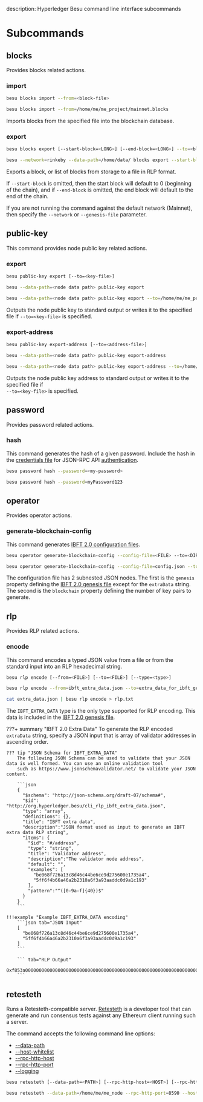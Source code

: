 description: Hyperledger Besu command line interface subcommands
<!--- END of page meta data -->

# Subcommands

## blocks

Provides blocks related actions.

### import

```bash tab="Syntax"
besu blocks import --from=<block-file>
```

```bash tab="Example"
besu blocks import --from=/home/me/me_project/mainnet.blocks
```

Imports blocks from the specified file into the blockchain database.

### export

```bash tab="Syntax"
besu blocks export [--start-block=<LONG>] [--end-block=<LONG>] --to=<block-file>
```

```bash tab="Example"
besu --network=rinkeby --data-path=/home/data/ blocks export --start-block=100 --end-block=300 --to=/home/exportblock.bin
```

Exports a block, or list of blocks from storage to a file in RLP format. 

If `--start-block` is omitted, then the start block will default to 0 (beginning of the chain), and if `--end-block` is omitted, the end block will default to the end of the chain.

If you are not running the command against the default network (Mainnet), then specify the `--network` or `--genesis-file` parameter.

## public-key

This command provides node public key related actions.

### export

```bash tab="Syntax"
besu public-key export [--to=<key-file>]
```

```bash tab="Example (to standard output)"
besu --data-path=<node data path> public-key export
```

```bash tab="Example (to file)"
besu --data-path=<node data path> public-key export --to=/home/me/me_project/not_precious_pub_key
```

Outputs the node public key to standard output or writes it to the specified file if 
`--to=<key-file>` is specified. 

### export-address

```bash tab="Syntax"
besu public-key export-address [--to=<address-file>]
```

```bash tab="Example (to standard output)"
besu --data-path=<node data path> public-key export-address
```

```bash tab="Example (to file)"
besu --data-path=<node data path> public-key export-address --to=/home/me/me_project/me_node_address
```

Outputs the node public key address to standard output or writes it to the specified file if  
`--to=<key-file>` is specified. 

## password

Provides password related actions.

### hash

This command generates the hash of a given password. Include the hash in the [credentials file](../../HowTo/Interact/APIs/Authentication.md#credentials-file)
 for JSON-RPC API [authentication](../../HowTo/Interact/APIs/Authentication.md). 

```bash tab="Syntax"
besu password hash --password=<my-password>
```

```bash tab="Example"
besu password hash --password=myPassword123
```

## operator

Provides operator actions.

### generate-blockchain-config

This command generates [IBFT 2.0 configuration files](../../Tutorials/Private-Network/Create-IBFT-Network.md). 

```bash tab="Syntax"
besu operator generate-blockchain-config --config-file=<FILE> --to=<DIRECTORY> [--genesis-file-name=<FILE>] [--private-key-file-name=<FILE>] [--public-key-file-name=<FILE>]
```

```bash tab="Example"
besu operator generate-blockchain-config --config-file=config.json --to=myNetworkFiles
```

The configuration file has 2 subnested JSON nodes. The first is the `genesis` property defining 
the [IBFT 2.0 genesis file](../../HowTo/Configure/Consensus-Protocols/IBFT.md#genesis-file) except for the `extraData` string. The 
second is the `blockchain` property defining the number of key pairs to generate.  

## rlp

Provides RLP related actions.

### encode

This command encodes a typed JSON value from a file or from the standard input into an RLP hexadecimal string.

```bash tab="Syntax"
besu rlp encode [--from=<FILE>] [--to=<FILE>] [--type=<type>]
```

```bash tab="File Example"
besu rlp encode --from=ibft_extra_data.json --to=extra_data_for_ibft_genesis.txt --type=IBFT_EXTRA_DATA
```

```bash tab="Standart Input/Output Example"
cat extra_data.json | besu rlp encode > rlp.txt
```

The `IBFT_EXTRA_DATA` type is the only type supported for RLP encoding.
This data is included in the [IBFT 2.0 genesis file](../../HowTo/Configure/Consensus-Protocols/IBFT.md#genesis-file).

???+ summary "IBFT 2.0 Extra Data"
    To generate the RLP encoded `extraData` string, specify a JSON input that is array of validator addresses 
    in ascending order.

    ??? tip "JSON Schema for IBFT_EXTRA_DATA"
        The following JSON Schema can be used to validate that your JSON data is well formed. You can use an online validation tool
        such as https://www.jsonschemavalidator.net/ to validate your JSON content.
        
        ```json
        {
          "$schema": "http://json-schema.org/draft-07/schema#",
          "$id": "http://org.hyperledger.besu/cli_rlp_ibft_extra_data.json",
          "type": "array",
          "definitions": {},
          "title": "IBFT extra data",
          "description":"JSON format used as input to generate an IBFT extra data RLP string",
          "items": {
            "$id": "#/address",
            "type": "string",
            "title": "Validator address",
            "description":"The validator node address",
            "default": "",
            "examples": [
              "be068f726a13c8d46c44be6ce9d275600e1735a4",
              "5ff6f4b66a46a2b2310a6f3a93aaddc0d9a1c193"
            ],
            "pattern":"^([0-9a-f]{40})$"
          }
        }
        ``` 
        
    !!!example "Example IBFT_EXTRA_DATA encoding"
        ```json tab="JSON Input"
        [
          "be068f726a13c8d46c44be6ce9d275600e1735a4",
          "5ff6f4b66a46a2b2310a6f3a93aaddc0d9a1c193"
        ]
        ```
        
        ``` tab="RLP Output"
        0xf853a00000000000000000000000000000000000000000000000000000000000000000ea94be068f726a13c8d46c44be6ce9d275600e1735a4945ff6f4b66a46a2b2310a6f3a93aaddc0d9a1c193808400000000c0
        ```

## retesteth

Runs a Retesteth-compatible server. [Retesteth](https://github.com/ethereum/retesteth/wiki) is a developer tool that can generate and run consensus tests against any Ethereum client running such a server.

The command accepts the following command line options:

* [\--data-path](../CLI-Syntax#data-path)
* [\--host-whitelist](../CLI-Syntax#host-whitelist)
* [\--rpc-http-host](../CLI-Syntax#rpc-http-host)
* [\--rpc-http-port](../CLI-Syntax#rpc-http-port)
* [\--logging](../CLI-Syntax#logging)


```bash tab="Syntax"
besu retesteth [--data-path=<PATH>] [--rpc-http-host=<HOST>] [--rpc-http-port=<PORT>] [-l=<LOG VERBOSITY LEVEL>] [--host-whitelist=<hostname>[,<hostname>…]… or * or all]
```

```bash tab="Example"
besu retesteth --data-path=/home/me/me_node --rpc-http-port=8590 --host-whitelist=*
```